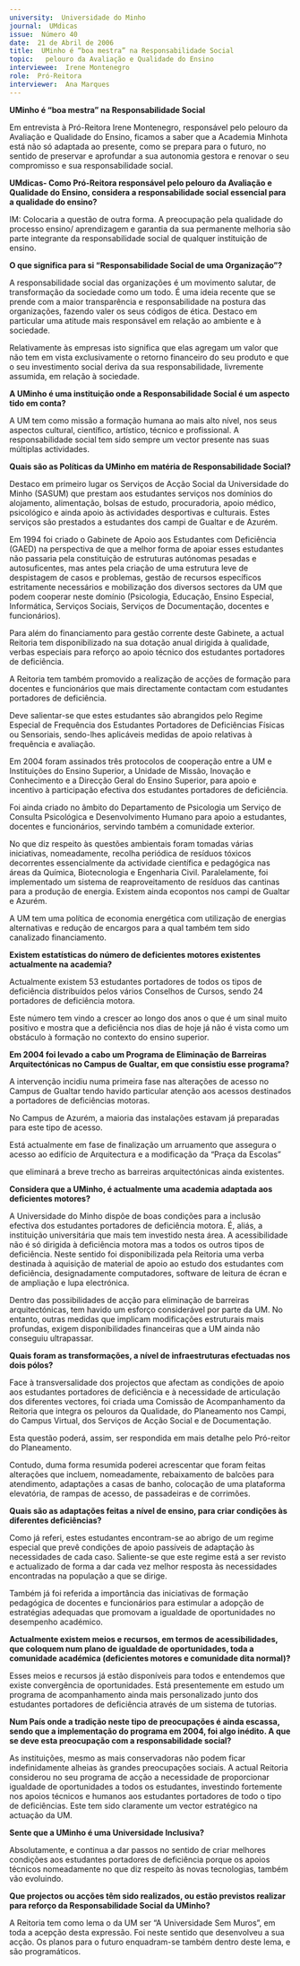 ```yaml
---
university:  Universidade do Minho
journal:  UMdicas
issue:  Número 40
date:  21 de Abril de 2006
title:  UMinho é “boa mestra” na Responsabilidade Social
topic:   pelouro da Avaliação e Qualidade do Ensino
interviewee:  Irene Montenegro
role:  Pró-Reitora
interviewer:  Ana Marques
---
```

 **UMinho é “boa mestra” na Responsabilidade Social**
 
 Em entrevista à Pró-Reitora Irene Montenegro, responsável pelo pelouro da Avaliação e Qualidade do Ensino, ficamos a saber que a Academia Minhota está não só adaptada  ao presente, como se prepara para o futuro, no sentido de preservar e aprofundar a sua autonomia gestora e renovar o seu compromisso e sua responsabilidade social.

**UMdicas- Como Pró-Reitora responsável pelo pelouro da Avaliação e Qualidade do Ensino, considera a responsabilidade social essencial para a qualidade do ensino?**

 IM: Colocaria a questão de outra forma. A preocupação pela qualidade do processo ensino/ aprendizagem e garantia da sua permanente melhoria são parte integrante da responsabilidade social de qualquer instituição de ensino.

**O que significa para si “Responsabilidade Social de uma Organização”?**

 A responsabilidade social das organizações é um movimento salutar, de transformação da sociedade como um todo. É uma ideia recente que se prende com a maior transparência e responsabilidade na postura das organizações, fazendo valer os seus códigos de ética. Destaco em particular uma atitude mais responsável em relação ao ambiente e à sociedade.

 Relativamente às empresas isto significa que elas agregam um valor que não tem em vista exclusivamente o retorno financeiro do seu produto e que o seu investimento social deriva da sua responsabilidade, livremente assumida, em relação à sociedade.

**A UMinho é uma instituição onde a Responsabilidade Social é um aspecto tido em conta?**

 A UM tem como missão a formação humana ao mais alto nível, nos seus aspectos cultural, científico, artístico, técnico e profissional. A responsabilidade social tem sido sempre um vector presente nas suas múltiplas actividades.

**Quais são as Políticas da UMinho em matéria de Responsabilidade Social?**

 Destaco em primeiro lugar os Serviços de Acção Social da Universidade do Minho (SASUM) que prestam aos estudantes serviços nos domínios do alojamento, alimentação, bolsas de estudo, procuradoria, apoio médico, psicológico e ainda apoio às actividades desportivas e culturais. Estes serviços são prestados a estudantes dos campi de Gualtar e de Azurém.

 Em 1994 foi criado o Gabinete de Apoio aos Estudantes com Deficiência (GAED) na perspectiva de que a melhor forma de apoiar esses estudantes não passaria pela constituição de estruturas autónomas pesadas e autosuficentes, mas antes pela criação de uma estrutura leve de despistagem de casos e problemas, gestão de recursos específicos estritamente necessários e mobilização dos diversos sectores da UM que podem cooperar neste domínio (Psicologia, Educação, Ensino Especial, Informática, Serviços Sociais, Serviços de Documentação, docentes e funcionários).

 Para além do financiamento para gestão corrente deste Gabinete, a actual Reitoria tem disponibilizado na sua dotação anual dirigida à qualidade, verbas especiais para reforço ao apoio técnico dos estudantes portadores de deficiência.

 A Reitoria tem também promovido a realização de acções de formação para docentes e funcionários que mais directamente contactam com estudantes portadores de deficiência.

 Deve salientar-se que estes estudantes são abrangidos pelo Regime Especial de Frequência dos Estudantes Portadores de Deficiências Físicas ou Sensoriais, sendo-lhes aplicáveis medidas de apoio relativas à frequência e avaliação.

 Em 2004 foram assinados três protocolos de cooperação entre a UM e Instituições do Ensino Superior, a Unidade de Missão, Inovação e Conhecimento e a Direcção Geral do Ensino Superior, para apoio e incentivo à participação efectiva dos estudantes portadores de deficiência.

 Foi ainda criado no âmbito do Departamento de Psicologia um Serviço de Consulta Psicológica e Desenvolvimento Humano para apoio a estudantes, docentes e funcionários, servindo também a comunidade exterior.

 No que diz respeito às questões ambientais foram tomadas várias iniciativas, nomeadamente, recolha periódica de resíduos tóxicos decorrentes essencialmente da actividade científica e pedagógica nas áreas da Química, Biotecnologia e Engenharia Civil. Paralelamente, foi implementado um sistema de reaproveitamento de resíduos das cantinas para a produção de energia. Existem ainda ecopontos nos campi de Gualtar e Azurém.

 A UM tem uma política de economia energética com utilização de energias alternativas e redução de encargos para a qual também tem sido canalizado financiamento.

**Existem estatísticas do número de deficientes motores existentes actualmente na academia?**

 Actualmente existem 53 estudantes portadores de todos os tipos de deficiência distribuídos pelos vários Conselhos de Cursos, sendo 24 portadores de deficiência motora.

 Este número tem vindo a crescer ao longo dos anos o que é um sinal muito positivo e mostra que a deficiência nos dias de hoje já não é vista como um obstáculo à formação no contexto do ensino superior.

**Em 2004 foi levado a cabo um Programa de Eliminação de Barreiras Arquitectónicas no Campus de Gualtar, em que consistiu esse programa?**

 A intervenção incidiu numa primeira fase nas alterações de acesso no Campus de Gualtar tendo havido particular atenção aos acessos destinados a portadores de deficiências motoras.

 No Campus de Azurém, a maioria das instalações estavam já preparadas para este tipo de acesso.

 Está actualmente em fase de finalização um arruamento que assegura o acesso ao edifício de Arquitectura e a modificação da “Praça da Escolas”

 que eliminará a breve trecho as barreiras arquitectónicas ainda existentes.

**Considera que a UMinho, é actualmente uma academia adaptada aos deficientes motores?**

 A Universidade do Minho dispõe de boas condições para a inclusão efectiva dos estudantes portadores de deficiência motora. É, aliás, a instituição universitária que mais tem investido nesta área. A acessibilidade não é só dirigida à deficiência motora mas a todos os outros tipos de deficiência. Neste sentido foi disponibilizada pela Reitoria uma verba destinada à aquisição de material de apoio ao estudo dos estudantes com deficiência, designadamente computadores, software de leitura de écran e de ampliação e lupa electrónica.

 Dentro das possibilidades de acção para eliminação de barreiras arquitectónicas, tem havido um esforço considerável por parte da UM. No entanto, outras medidas que implicam modificações estruturais mais profundas, exigem disponibilidades financeiras que a UM ainda não conseguiu ultrapassar.

**Quais foram as transformações, a nível de infraestruturas efectuadas nos dois pólos?**

 Face à transversalidade dos projectos que afectam as condições de apoio aos estudantes portadores de deficiência e à necessidade de articulação dos diferentes vectores, foi criada uma Comissão de Acompanhamento da Reitoria que integra os pelouros da Qualidade, do Planeamento nos Campi, do Campus Virtual, dos Serviços de Acção Social e de Documentação.

 Esta questão poderá, assim, ser respondida em mais detalhe pelo Pró-reitor do Planeamento.

 Contudo, duma forma resumida poderei acrescentar que foram feitas alterações que incluem, nomeadamente, rebaixamento de balcões para atendimento, adaptações a casas de banho, colocação de uma plataforma elevatória, de rampas de acesso, de passadeiras e de corrimões.

**Quais são as adaptações feitas a nível de ensino, para criar condições às diferentes deficiências?**

 Como já referi, estes estudantes encontram-se ao abrigo de um regime especial que prevê condições de apoio passíveis de adaptação às necessidades de cada caso. Saliente-se que este regime está a ser revisto e actualizado de forma a dar cada vez melhor resposta às necessidades encontradas na população a que se dirige.

 Também já foi referida a importância das iniciativas de formação pedagógica de docentes e funcionários para estimular a adopção de estratégias adequadas que promovam a igualdade de oportunidades no desempenho académico.

**Actualmente existem meios e recursos, em termos de acessibilidades, que coloquem num plano de igualdade de oportunidades, toda a comunidade académica (deficientes motores e comunidade dita normal)?**

 Esses meios e recursos já estão disponíveis para todos e entendemos que existe convergência de oportunidades. Está presentemente em estudo um programa de acompanhamento ainda mais personalizado junto dos estudantes portadores de deficiência através de um sistema de tutorias.

**Num País onde a tradição neste tipo de preocupações é ainda escassa, sendo que a implementação do programa em 2004, foi algo inédito. A que se deve esta preocupação com a responsabilidade social?**

 As instituições, mesmo as mais conservadoras não podem ficar indefinidamente alheias às grandes preocupações sociais. A actual Reitoria considerou no seu programa de acção a necessidade de proporcionar igualdade de oportunidades a todos os estudantes, investindo fortemente nos apoios técnicos e humanos aos estudantes portadores de todo o tipo de deficiências. Este tem sido claramente um vector estratégico na actuação da UM.

**Sente que a UMinho é uma Universidade Inclusiva?**

 Absolutamente, e continua a dar passos no sentido de criar melhores condições aos estudantes portadores de deficiência porque os apoios técnicos nomeadamente no que diz respeito às novas tecnologias, também vão evoluindo.

**Que projectos ou acções têm sido realizados, ou estão previstos realizar para reforço da Responsabilidade Social da UMinho?**

 A Reitoria tem como lema o da UM ser “A Universidade Sem Muros”, em toda a acepção desta expressão. Foi neste sentido que desenvolveu a sua acção. Os planos para o futuro enquadram-se também dentro deste lema, e são programáticos.

